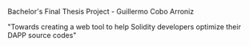 Bachelor's Final Thesis Project - Guillermo Cobo Arroniz

"Towards creating a web tool to help Solidity developers optimize their DAPP source codes"
